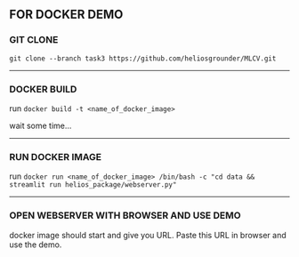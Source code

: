 ## FOR DOCKER DEMO

### GIT CLONE

`git clone --branch task3 https://github.com/heliosgrounder/MLCV.git`

---

### DOCKER BUILD

run `docker build -t <name_of_docker_image>`

wait some time...

---

### RUN DOCKER IMAGE

run `docker run <name_of_docker_image> /bin/bash -c "cd data && streamlit run helios_package/webserver.py"`

---

### OPEN WEBSERVER WITH BROWSER AND USE DEMO

docker image should start and give you URL. Paste this URL in browser and use the demo.